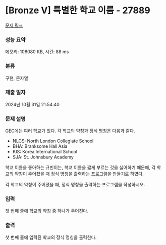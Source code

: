 # [Bronze V] 특별한 학교 이름 - 27889 

[문제 링크](https://www.acmicpc.net/problem/27889) 

### 성능 요약

메모리: 108080 KB, 시간: 88 ms

### 분류

구현, 문자열

### 제출 일자

2024년 10월 31일 21:54:40

### 문제 설명

<p>GEC에는 여러 학교가 있다. 각 학교의 약칭과 정식 명칭은 다음과 같다.</p>

<ul>
	<li>NLCS: North London Collegiate School</li>
	<li>BHA: Branksome Hall Asia</li>
	<li>KIS: Korea International School</li>
	<li>SJA: St. Johnsbury Academy</li>
</ul>

<p>학교 이름을 좋아하는 규빈이는, 학교 이름을 짧게 부르는 것을 싫어하기 때문에, 각 학교의 약칭이 주어졌을 때 정식 명칭을 출력하는 프로그램을 만들기로 하였다.</p>

<p>각 학교의 약칭이 주어졌을 때, 정식 명칭을 출력하는 프로그램을 작성하시오.</p>

### 입력 

 <p>첫 번째 줄에 학교의 약칭 중 하나가 주어진다.</p>

### 출력 

 <p>첫 번째 줄에 입력된 학교의 정식 명칭을 출력한다.</p>

